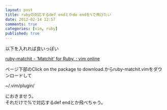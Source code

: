 ```yaml
---
layout: post
title: rubyの対応するdef endとかdo endを%で飛びたい
date: 2012-02-14 12:57
comments: true
categories: [vim, ruby]
published: true
---
```




以下を入れれば良いっぽい  
  
[ruby-matchit - ’Matchit’ for Ruby. : vim
online](http://vim.sourceforge.net/scripts/script.php?script_id=290)  
  
ページ下部のClick on the package to
download.からruby-matchit.vimをダウンロードして  
  
  ~/.vim/plugin/  
  
におきませう。  
それだけで%で対応するdef endとか飛べちゃう。


